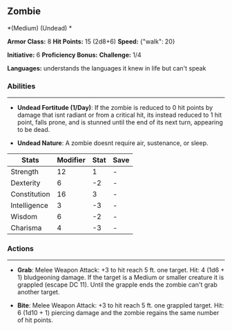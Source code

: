 ## Zombie
*(Medium) (Undead) *

**Armor Class:** 8
**Hit Points:** 15 (2d8+6)
**Speed:** {"walk": 20}

**Initiative:** 6
**Proficiency Bonus:**
**Challenge:** 1/4

**Languages:** understands the languages it knew in life but can't speak

### Abilities
 --- 
- **Undead Fortitude (1/Day)**: If the zombie is reduced to 0 hit points by damage that isnt radiant or from a critical hit, its instead reduced to 1 hit point, falls prone, and is stunned until the end of its next turn, appearing to be dead.

- **Undead Nature**: A zombie doesnt require air, sustenance, or sleep.



| Stats | Modifier | Stat | Save
| ---- | ---- | ---- | ---- |
| Strength | 12 | 1 | - |
| Dexterity | 6 | -2 | - |
| Constitution | 16 | 3 | - |
| Intelligence | 3 | -3 | - |
| Wisdom | 6 | -2 | - |
| Charisma | 4 | -3 | - |

### Actions
 --- 
- **Grab**: Melee Weapon Attack: +3 to hit  reach 5 ft.  one target. Hit: 4 (1d6 + 1) bludgeoning damage. If the target is a Medium or smaller creature  it is grappled (escape DC 11). Until the grapple ends  the zombie can't grab another target.

- **Bite**: Melee Weapon Attack: +3 to hit  reach 5 ft.  one grappled target. Hit: 6 (1d10 + 1) piercing damage  and the zombie regains the same number of hit points.

